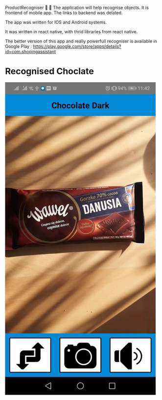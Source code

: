 ProductRecogniser :mag_right: :calling:  The application will help recognise objects. It is frontend of mobile app. The links to backend was delated.

The app was written for IOS and Android systems.

It was written in react native, with thrid libraries from react native.

The better version of this app and really powerfull recogniser is available in Google Play : https://play.google.com/store/apps/details?id=com.shopingassistant

# Recognised Choclate
![](screens/dark1.jpg) 


